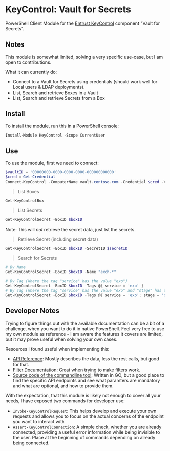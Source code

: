 ﻿# KeyControl: Vault for Secrets

PowerShell Client Module for the [Entrust KeyControl](https://www.entrust.com/products/key-management/keycontrol) component "Vault for Secrets".

## Notes

This module is somewhat limited, solving a very specific use-case, but I am open to contributions.

What it can currently do:

+ Connect to a Vault for Secrets using credentials (should work well for Local users & LDAP deployments).
+ List, Search and retrieve Boxes in a Vault
+ List, Search and retrieve Secrets from a Box

## Install

To install the module, run this in a PowerShell console:

```powershell
Install-Module KeyControl -Scope CurrentUser
```

## Use

To use the module, first we need to connect:

```powershell
$vaultID = '00000000-0000-0000-0000-000000000000'
$cred = Get-Credential
Connect-KeyControl -ComputerName vault.contoso.com -Credential $cred -Vault $vaultID
```

> List Boxes

```powershell
Get-KeyControlBox
```

> List Secrets

```powershell
Get-KeyControlSecret -BoxID $boxID
```

Note: This will _not_ retrieve the secret data, just list the secrets.

> Retrieve Secret (including secret data)

```powershell
Get-KeyControlSecret -BoxID $boxID -SecretID $secretID
```

> Search for Secrets

```powershell
# By Name
Get-KeyControlSecret -BoxID $boxID -Name "exch-*"

# By Tag (Where the tag "service" has the value "exo")
Get-KeyControlSecret -BoxID $boxID -Tags @{ service = 'exo' }
# By Tag (Where the tag "service" has the value "exo" and "stage" has the value "dev")
Get-KeyControlSecret -BoxID $boxID -Tags @{ service = 'exo'; stage = 'dev' }
```

## Developer Notes

Trying to figure things out with the available documentation can be a bit of a challenge, when you want to do it in native PowerShell.
Feel very free to use my own module as reference - I am aware the features it covers are limited, but it may prove useful when solving your own cases.

Resources I found useful when implementing this:

+ [API Reference](https://docs.hytrust.com/DataControl/Online/Content/Books/Secrets-Vault-Programmers-Reference/API/Accessing-the-SV-API.html): Mostly describes the data, less the rest calls, but good for that.
+ [Filter Documentation](https://docs.hytrust.com/DataControl/Online/Content/Books/Secrets-Vault-Programmers-Reference/API/API-Filters.html): Great when trying to make filters work.
+ [Source code of the commandline tool](https://github.com/EntrustCorporation/pasmcli/tree/master/pasmcli/cmd): Written in GO, but a good place to find the specific API endpoints and see what paramters are mandatory and what are optional, and how to provide them.

With the expectation, that this module is likely not enough to cover all your needs, I have exposed two commands for developer use:

+ `Invoke-KeyControlRequest`: This helps develop and execute your own requests and allows you to focus on the actual concerns of the endpoint you want to interact with.
+ `Assert-KeyControlConnection`: A simple check, whether you are already connected, providing a useful error information while being invisible to the user. Place at the beginning of commands depending on already being connected.
